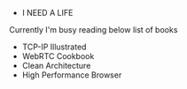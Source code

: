 - I NEED A LIFE

Currently I'm busy reading below list of books

- TCP-IP Illustrated
- WebRTC Cookbook
- Clean Architecture
- High Performance Browser

<!---
yrezehi/yrezehi is a ✨ special ✨ repository because its `README.md` (this file) appears on your GitHub profile.
You can click the Preview link to take a look at your changes.
--->
